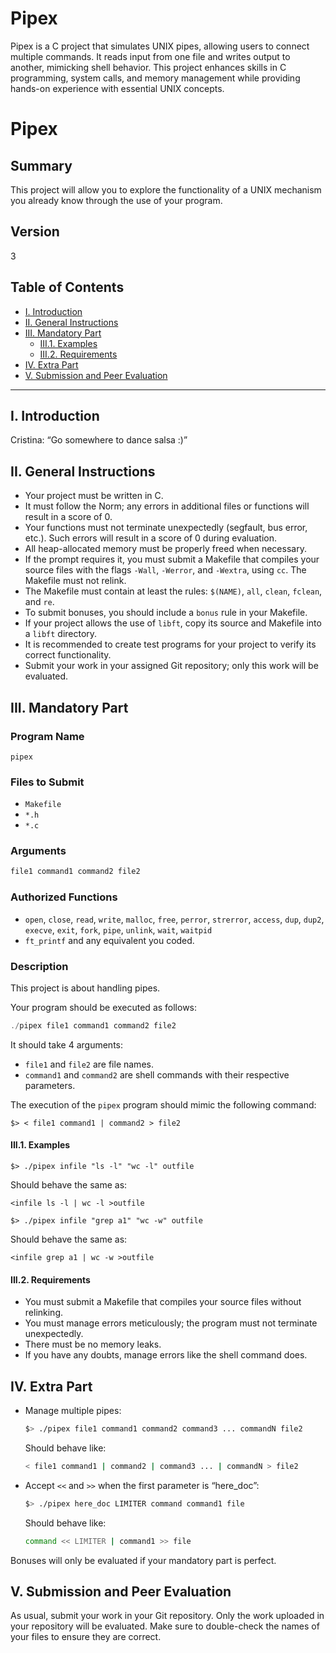 # Pipex
Pipex is a C project that simulates UNIX pipes, allowing users to connect multiple commands. It reads input from one file and writes output to another, mimicking shell behavior. This project enhances skills in C programming, system calls, and memory management while providing hands-on experience with essential UNIX concepts.
# Pipex

## Summary
This project will allow you to explore the functionality of a UNIX mechanism you already know through the use of your program.

## Version
3

## Table of Contents
- [I. Introduction](#i-introduction)
- [II. General Instructions](#ii-general-instructions)
- [III. Mandatory Part](#iii-mandatory-part)
  - [III.1. Examples](#iii1-examples)
  - [III.2. Requirements](#iii2-requirements)
- [IV. Extra Part](#iv-extra-part)
- [V. Submission and Peer Evaluation](#v-submission-and-peer-evaluation)

---

## I. Introduction
Cristina: “Go somewhere to dance salsa :)”

## II. General Instructions
- Your project must be written in C.
- It must follow the Norm; any errors in additional files or functions will result in a score of 0.
- Your functions must not terminate unexpectedly (segfault, bus error, etc.). Such errors will result in a score of 0 during evaluation.
- All heap-allocated memory must be properly freed when necessary.
- If the prompt requires it, you must submit a Makefile that compiles your source files with the flags `-Wall`, `-Werror`, and `-Wextra`, using `cc`. The Makefile must not relink.
- The Makefile must contain at least the rules: `$(NAME)`, `all`, `clean`, `fclean`, and `re`.
- To submit bonuses, you should include a `bonus` rule in your Makefile.
- If your project allows the use of `libft`, copy its source and Makefile into a `libft` directory.
- It is recommended to create test programs for your project to verify its correct functionality.
- Submit your work in your assigned Git repository; only this work will be evaluated.

## III. Mandatory Part

### Program Name
`pipex`

### Files to Submit
- `Makefile`
- `*.h`
- `*.c`

### Arguments
```c
file1 command1 command2 file2
```

### Authorized Functions
- `open`, `close`, `read`, `write`, `malloc`, `free`, `perror`, `strerror`, `access`, `dup`, `dup2`, `execve`, `exit`, `fork`, `pipe`, `unlink`, `wait`, `waitpid`
- `ft_printf` and any equivalent you coded.

### Description
This project is about handling pipes.

Your program should be executed as follows:
```c
./pipex file1 command1 command2 file2
```
It should take 4 arguments:
- `file1` and `file2` are file names.
- `command1` and `command2` are shell commands with their respective parameters.

The execution of the `pipex` program should mimic the following command:
```
$> < file1 command1 | command2 > file2
```

#### III.1. Examples
```
$> ./pipex infile "ls -l" "wc -l" outfile
```
Should behave the same as:
```
<infile ls -l | wc -l >outfile
```
```
$> ./pipex infile "grep a1" "wc -w" outfile
```
Should behave the same as:
```
<infile grep a1 | wc -w >outfile
```
#### III.2. Requirements
- You must submit a Makefile that compiles your source files without relinking.
- You must manage errors meticulously; the program must not terminate unexpectedly.
- There must be no memory leaks.
- If you have any doubts, manage errors like the shell command does.

## IV. Extra Part
- Manage multiple pipes:
    ```bash
    $> ./pipex file1 command1 command2 command3 ... commandN file2
    ```
  Should behave like:
    ```bash
    < file1 command1 | command2 | command3 ... | commandN > file2
    ```

- Accept `<<` and `>>` when the first parameter is “here_doc”:
    ```bash
    $> ./pipex here_doc LIMITER command command1 file
    ```
  Should behave like:
    ```bash
    command << LIMITER | command1 >> file
    ```

Bonuses will only be evaluated if your mandatory part is perfect.

## V. Submission and Peer Evaluation
As usual, submit your work in your Git repository. Only the work uploaded in your repository will be evaluated. Make sure to double-check the names of your files to ensure they are correct.

